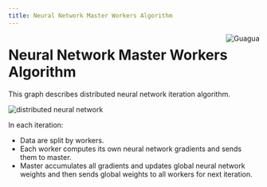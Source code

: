 ```yaml
---
title: Neural Network Master Workers Algorithm
---
```


[<img src="../images/guagua_duck_50.png" alt="Guagua" align="right">](http://shifu.ml/docs/guagua/)

Neural Network Master Workers Algorithm
=======================================


This graph describes distributed neural network iteration algorithm. 

![distributed neural network](../images/nn-masterworkers.png)

In each iteration:

* Data are split by workers.
* Each worker computes its own neural network gradients and sends them to master.
* Master accumulates all gradients and updates global neural network weights and then sends global weights to all workers for next iteration.
